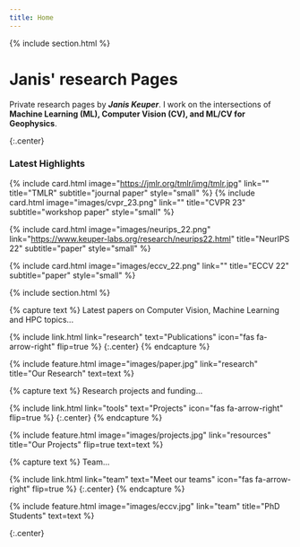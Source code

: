 ```yaml
---
title: Home
---
```


{% include section.html %}

# Janis' research Pages
Private research pages by ***Janis Keuper***. I work on the intersections of **Machine Learning (ML), Computer Vision (CV), and ML/CV for Geophysics**.

{:.center}
### Latest Highlights

{%
  include card.html
  image="https://jmlr.org/tmlr/img/tmlr.jpg"
  link=""
  title="TMLR"
  subtitle="journal paper"
  style="small"
%}
{%
  include card.html
  image="images/cvpr_23.png"
  link=""
  title="CVPR 23"
  subtitle="workshop paper"
  style="small"
%}

{%
  include card.html
  image="images/neurips_22.png"
  link="https://www.keuper-labs.org/research/neurips22.html"
  title="NeurIPS 22"
  subtitle="paper"
  style="small"
%}

{%
  include card.html
  image="images/eccv_22.png"
  link=""
  title="ECCV 22"
  subtitle="paper"
  style="small"
%}


{% include section.html %}


{% capture text %}
Latest papers on Computer Vision, Machine Learning and HPC topics...

{%
  include link.html
  link="research"
  text="Publications"
  icon="fas fa-arrow-right"
  flip=true
%}
{:.center}
{% endcapture %}

{%
  include feature.html
  image="images/paper.jpg"
  link="research"
  title="Our Research"
  text=text
%}

{% capture text %}
Research projects and funding...

{%
  include link.html
  link="tools"
  text="Projects"
  icon="fas fa-arrow-right"
  flip=true
%}
{:.center}
{% endcapture %}

{%
  include feature.html
  image="images/projects.jpg"
  link="resources"
  title="Our Projects"
  flip=true
  text=text
%}

{% capture text %}
Team... 

{%
  include link.html
  link="team"
  text="Meet our teams"
  icon="fas fa-arrow-right"
  flip=true
%}
{:.center}
{% endcapture %}

{%
  include feature.html
  image="images/eccv.jpg"
  link="team"
  title="PhD Students"
  text=text
%}

{:.center}
